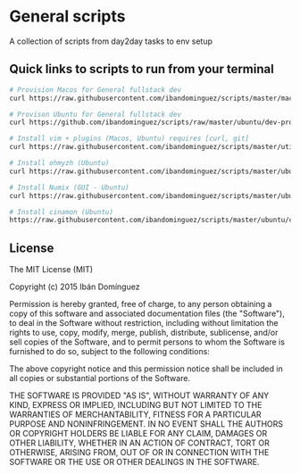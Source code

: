 # General scripts

A collection of scripts from day2day tasks to env setup

## Quick links to scripts to run from your terminal

```sh
# Provision Macos for General fullstack dev
curl https://raw.githubusercontent.com/ibandominguez/scripts/master/macos/dev-provisioning.sh | sh

# Provison Ubuntu for General fullstack dev
curl https://github.com/ibandominguez/scripts/raw/master/ubuntu/dev-provisioning.sh | sh

# Install vim + plugins (Macos, Ubuntu) requires [curl, git]
curl https://raw.githubusercontent.com/ibandominguez/scripts/master/utils/install-vim.sh | sh

# Install ohmyzh (Ubuntu)
curl https://raw.githubusercontent.com/ibandominguez/scripts/master/ubuntu/install-ohmyzsh.sh | sh

# Install Numix (GUI - Ubuntu)
curl https://raw.githubusercontent.com/ibandominguez/scripts/master/ubuntu/install-numix.sh | sh

# Install cinamon (Ubuntu)
https://raw.githubusercontent.com/ibandominguez/scripts/master/ubuntu/cinnamon.sh
```

## License

The MIT License (MIT)

Copyright (c) 2015 Ibán Domínguez

Permission is hereby granted, free of charge, to any person obtaining a copy
of this software and associated documentation files (the "Software"), to deal
in the Software without restriction, including without limitation the rights
to use, copy, modify, merge, publish, distribute, sublicense, and/or sell
copies of the Software, and to permit persons to whom the Software is
furnished to do so, subject to the following conditions:

The above copyright notice and this permission notice shall be included in all
copies or substantial portions of the Software.

THE SOFTWARE IS PROVIDED "AS IS", WITHOUT WARRANTY OF ANY KIND, EXPRESS OR
IMPLIED, INCLUDING BUT NOT LIMITED TO THE WARRANTIES OF MERCHANTABILITY,
FITNESS FOR A PARTICULAR PURPOSE AND NONINFRINGEMENT. IN NO EVENT SHALL THE
AUTHORS OR COPYRIGHT HOLDERS BE LIABLE FOR ANY CLAIM, DAMAGES OR OTHER
LIABILITY, WHETHER IN AN ACTION OF CONTRACT, TORT OR OTHERWISE, ARISING FROM,
OUT OF OR IN CONNECTION WITH THE SOFTWARE OR THE USE OR OTHER DEALINGS IN THE
SOFTWARE.
